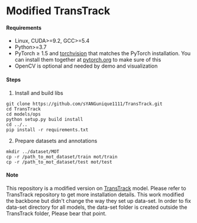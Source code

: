 # Modified TransTrack



#### Requirements
- Linux, CUDA>=9.2, GCC>=5.4
- Python>=3.7
- PyTorch ≥ 1.5 and [torchvision](https://github.com/pytorch/vision/) that matches the PyTorch installation.
  You can install them together at [pytorch.org](https://pytorch.org) to make sure of this
- OpenCV is optional and needed by demo and visualization


#### Steps
1. Install and build libs
```
git clone https://github.com/sYANGunique1111/TransTrack.git
cd TransTrack
cd models/ops
python setup.py build install
cd ../..
pip install -r requirements.txt
```

2. Prepare datasets and annotations
```
mkdir ../dataset/MOT
cp -r /path_to_mot_dataset/train mot/train
cp -r /path_to_mot_dataset/test mot/test
```
#### Note
This repository is a modified version on [TransTrack](https://github.com/PeizeSun/TransTrack) model. Please refer to TransTrack repository to get more installation details. This work modified the backbone but didn't change the way they set up data-set. In order to fix data-set directory for all models, the data-set folder is created outside the TransTrack folder, Please bear that point. 
